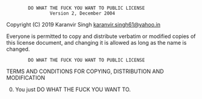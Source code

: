             DO WHAT THE FUCK YOU WANT TO PUBLIC LICENSE
                    Version 2, December 2004

 Copyright (C) 2019 Karanvir Singh <karanvir.singh61@yahoo.in>

 Everyone is permitted to copy and distribute verbatim or modified
 copies of this license document, and changing it is allowed as long
 as the name is changed.

            DO WHAT THE FUCK YOU WANT TO PUBLIC LICENSE
   TERMS AND CONDITIONS FOR COPYING, DISTRIBUTION AND MODIFICATION

  0. You just DO WHAT THE FUCK YOU WANT TO.
